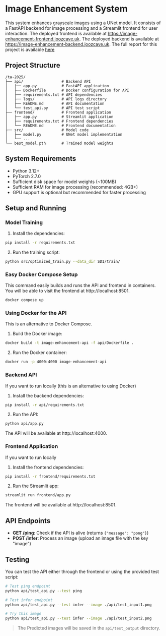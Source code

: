 # Image Enhancement System

This system enhances grayscale images using a UNet model. It consists of a FastAPI backend for image processing and a Streamlit frontend for user interaction. The deployed frontend is available at https://image-enhancement-frontend.joozcave.uk. The deployed backend is available at https://image-enhancement-backend.joozcave.uk. The full report for this project is available [here](https://wandb.ai/jooz-cave/image-deglaring-sweep/reports/Image-De-glaring---VmlldzoxMjg0MTExMw?accessToken=npyx1xtj55rqrp8lqvzuauc3uur79os9udklwnustgslmelvqld3vqhlrn0amz61)

## Project Structure

```
/ta-2025/
├── api/                 # Backend API
│   ├── app.py           # FastAPI application
│   ├── Dockerfile       # Docker configuration for API
│   ├── requirements.txt # API dependencies
│   ├── logs/            # API logs directory
│   ├── README.md        # API documentation
│   └── test_api.py      # API test script
├── frontend/            # Frontend application
│   ├── app.py           # Streamlit application
│   ├── requirements.txt # Frontend dependencies
│   └── README.md        # Frontend documentation
├── src/                 # Model code
│   ├── model.py         # UNet model implementation
│   └── ...
└── best_model.pth       # Trained model weights
```

## System Requirements

- Python 3.12+
- PyTorch 2.7.0
- Sufficient disk space for model weights (~100MB)
- Sufficient RAM for image processing (recommended: 4GB+)
- GPU support is optional but recommended for faster processing

## Setup and Running

### Model Training
1. Install the dependencies:

```bash
pip install -r requirements.txt
```

2. Run the training script:

```bash
python src/optimized_train.py --data_dir SD1/train/
```

### Easy Docker Compose Setup
This command easily builds and runs the API and frontend in containers. You will be able to visit the frontend at http://localhost:8501.
```bash
docker compose up
```

### Using Docker for the API
This is an alternative to Docker Compose.

1. Build the Docker image:

```bash
docker build -t image-enhancement-api -f api/Dockerfile .
```

2. Run the Docker container:

```bash
docker run -p 4000:4000 image-enhancement-api
```


### Backend API
If you want to run locally (this is an alternative to using Docker)

1. Install the backend dependencies:

```bash
pip install -r api/requirements.txt
```

2. Run the API:

```bash
python api/app.py
```

The API will be available at http://localhost:4000.

### Frontend Application
If you want to run locally

1. Install the frontend dependencies:

```bash
pip install -r frontend/requirements.txt
```

2. Run the Streamlit app:

```bash
streamlit run frontend/app.py
```

The frontend will be available at http://localhost:8501.



## API Endpoints

- **GET /ping**: Check if the API is alive (returns `{"message": "pong"}`)
- **POST /infer**: Process an image (upload an image file with the key "image")

## Testing

You can test the API either through the frontend or using the provided test script:

```bash
# Test ping endpoint
python api/test_api.py --test ping

# Test infer endpoint
python api/test_api.py --test infer --image ./api/test_input1.png

# Try this image
python api/test_api.py --test infer --image ./api/test_input2.png
```
> The Predicted images will be saved in the `api/test_output` directory.